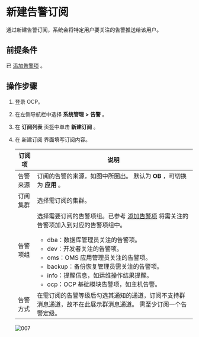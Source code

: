 # 新建告警订阅

通过新建告警订阅，系统会将特定用户要关注的告警推送给该用户。

## 前提条件

已 [添加告警项](../900.use-alert-management/700.alarm-group.md) 。

## 操作步骤

1. 登录 OCP。

2. 在左侧导航栏中选择 **系统管理** **\>** **告警** 。

3. 在 **订阅列表** 页签中单击 **新建订阅** 。

4. 在 新建订阅 界面填写订阅内容。

   | 订阅项  |                                                                                                                                                                                                                                            说明                                                                                                                                                                                                                                            |
   |------|------------------------------------------------------------------------------------------------------------------------------------------------------------------------------------------------------------------------------------------------------------------------------------------------------------------------------------------------------------------------------------------------------------------------------------------------------------------------------------------|
   | 告警来源 | 订阅的告警的来源，如图中所圈出。 默认为 **OB** ，可切换为 **应用** 。                                                                                                                                                                                                                                                                                                                                                                                                                               |
   | 订阅集群 | 选择需订阅的集群。                                                                                                                                                                                                                                                                                                                                                                                                                                                                                |
   | 告警项组 | 选择需要订阅的告警项组。已参考 [添加告警项](../900.use-alert-management/700.alarm-group.md) 将需关注的告警项加入到对应的告警项组中。 <ul><li>dba：数据库管理员关注的告警项。</li><li> dev：开发者关注的告警项。   </li><li>oms：OMS 应用管理员关注的告警项。</li><li> backup：备份恢复管理员需关注的告警项。   </li><li>info：提醒信息，如运维操作结果提醒。</li><li> ocp：OCP 基础模块告警项，如主机告警。 </li></ul>   |
   | 告警方式 | 在需订阅的告警等级后勾选其通知的通道，订阅不支持群消息通道，故不在此展示群消息通道。 需至少订阅一个告警定级。                                                                                                                                                                                                                                                                                                                                                                                                                  |

   ![007](https://help-static-aliyun-doc.aliyuncs.com/assets/img/zh-CN/6119060261/p271531.png)
